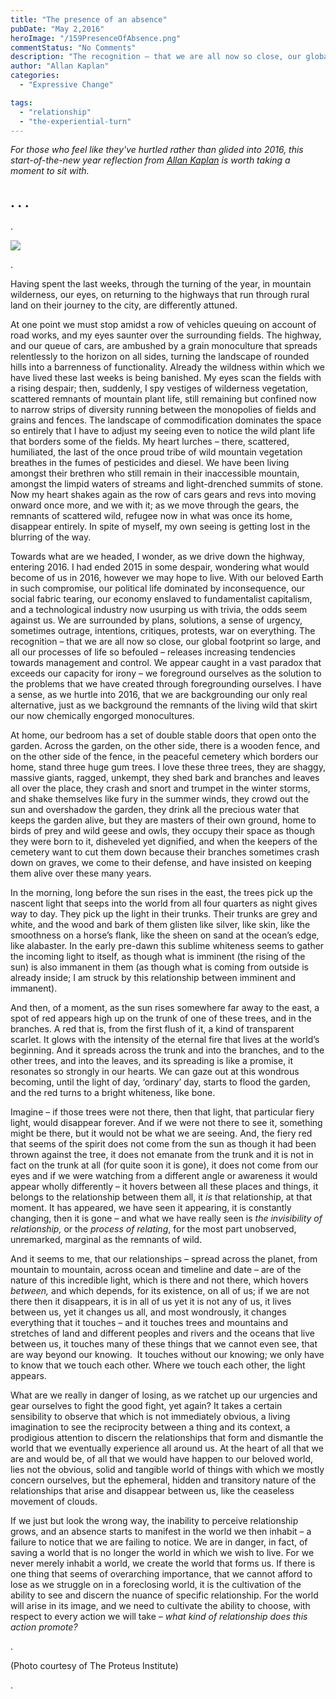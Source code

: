 ```yaml
---
title: "The presence of an absence"
pubDate: "May 2,2016"
heroImage: "/159PresenceOfAbsence.png"
commentStatus: "No Comments"
description: "The recognition – that we are all now so close, our global footprint so large, and all our processes of life so befouled – releases increasing tendencies towards management and control. We appear caught in a vast paradox that exceeds our capacity for irony – we foreground ourselves as the solution to the problems that we have created through foregrounding ourselves."
author: "Allan Kaplan"
categories: 
  - "Expressive Change"

tags: 
  - "relationship"
  - "the-experiential-turn"
---
```


_For those who feel like they've hurtled rather than glided into 2016, this start-of-the-new year reflection from [Allan Kaplan](/allan-kaplan/) is worth taking a moment to sit with._

## . . .

.

![](https://organizationunbound.org/wp-content/uploads/2016/05/unnamed-1-300x199.png)

.

Having spent the last weeks, through the turning of the year, in mountain wilderness, our eyes, on returning to the highways that run through rural land on their journey to the city, are differently attuned.

At one point we must stop amidst a row of vehicles queuing on account of road works, and my eyes saunter over the surrounding fields. The highway, and our queue of cars, are ambushed by a grain monoculture that spreads relentlessly to the horizon on all sides, turning the landscape of rounded hills into a barrenness of functionality. Already the wildness within which we have lived these last weeks is being banished. My eyes scan the fields with a rising despair; then, suddenly, I spy vestiges of wilderness vegetation, scattered remnants of mountain plant life, still remaining but confined now to narrow strips of diversity running between the monopolies of fields and grains and fences. The landscape of commodification dominates the space so entirely that I have to adjust my seeing even to notice the wild plant life that borders some of the fields. My heart lurches – there, scattered, humiliated, the last of the once proud tribe of wild mountain vegetation breathes in the fumes of pesticides and diesel. We have been living amongst their brethren who still remain in their inaccessible mountain, amongst the limpid waters of streams and light-drenched summits of stone. Now my heart shakes again as the row of cars gears and revs into moving onward once more, and we with it; as we move through the gears, the remnants of scattered wild, refugee now in what was once its home, disappear entirely. In spite of myself, my own seeing is getting lost in the blurring of the way.

Towards what are we headed, I wonder, as we drive down the highway, entering 2016. I had ended 2015 in some despair, wondering what would become of us in 2016, however we may hope to live. With our beloved Earth in such compromise, our political life dominated by inconsequence, our social fabric tearing, our economy enslaved to fundamentalist capitalism, and a technological industry now usurping us with trivia, the odds seem against us. We are surrounded by plans, solutions, a sense of urgency, sometimes outrage, intentions, critiques, protests, war on everything. The recognition – that we are all now so close, our global footprint so large, and all our processes of life so befouled – releases increasing tendencies towards management and control. We appear caught in a vast paradox that exceeds our capacity for irony – we foreground ourselves as the solution to the problems that we have created through foregrounding ourselves. I have a sense, as we hurtle into 2016, that we are backgrounding our only real alternative, just as we background the remnants of the living wild that skirt our now chemically engorged monocultures.

At home, our bedroom has a set of double stable doors that open onto the garden. Across the garden, on the other side, there is a wooden fence, and on the other side of the fence, in the peaceful cemetery which borders our home, stand three huge gum trees. I love these three trees, they are shaggy, massive giants, ragged, unkempt, they shed bark and branches and leaves all over the place, they crash and snort and trumpet in the winter storms, and shake themselves like fury in the summer winds, they crowd out the sun and overshadow the garden, they drink all the precious water that keeps the garden alive, but they are masters of their own ground, home to birds of prey and wild geese and owls, they occupy their space as though they were born to it, disheveled yet dignified, and when the keepers of the cemetery want to cut them down because their branches sometimes crash down on graves, we come to their defense, and have insisted on keeping them alive over these many years.

In the morning, long before the sun rises in the east, the trees pick up the nascent light that seeps into the world from all four quarters as night gives way to day. They pick up the light in their trunks. Their trunks are grey and white, and the wood and bark of them glisten like silver, like skin, like the smoothness on a horse’s flank, like the sheen on sand at the ocean’s edge, like alabaster. In the early pre-dawn this sublime whiteness seems to gather the incoming light to itself, as though what is imminent (the rising of the sun) is also immanent in them (as though what is coming from outside is already inside; I am struck by this relationship between imminent and immanent).

And then, of a moment, as the sun rises somewhere far away to the east, a spot of red appears high up on the trunk of one of these trees, and in the branches. A red that is, from the first flush of it, a kind of transparent scarlet. It glows with the intensity of the eternal fire that lives at the world’s beginning. And it spreads across the trunk and into the branches, and to the other trees, and into the leaves, and its spreading is like a promise, it resonates so strongly in our hearts. We can gaze out at this wondrous becoming, until the light of day, ‘ordinary’ day, starts to flood the garden, and the red turns to a bright whiteness, like bone.

Imagine – if those trees were not there, then that light, that particular fiery light, would disappear forever. And if we were not there to see it, something might be there, but it would not be what we are seeing. And, the fiery red that seems of the spirit does not come from the sun as though it had been thrown against the tree, it does not emanate from the trunk and it is not in fact on the trunk at all (for quite soon it is gone), it does not come from our eyes and if we were watching from a different angle or awareness it would appear wholly differently – it hovers between all these places and things, it belongs to the relationship between them all, it _is_ that relationship, at that moment. It has appeared, we have seen it appearing, it is constantly changing, then it is gone – and what we have really seen is _the invisibility of relationship,_ or the _process of relating_, for the most part unobserved, unremarked, marginal as the remnants of wild.

And it seems to me, that our relationships – spread across the planet, from mountain to mountain, across ocean and timeline and date – are of the nature of this incredible light, which is there and not there, which hovers _between,_ and which depends, for its existence, on all of us; if we are not there then it disappears, it is in all of us yet it is not any of us, it lives between us, yet it changes us all, and most wondrously, it changes everything that it touches – and it touches trees and mountains and stretches of land and different peoples and rivers and the oceans that live between us, it touches many of these things that we cannot even see, that are way beyond our knowing.  It touches without our knowing; we only have to know that we touch each other. Where we touch each other, the light appears.

What are we really in danger of losing, as we ratchet up our urgencies and gear ourselves to fight the good fight, yet again? It takes a certain sensibility to observe that which is not immediately obvious, a living imagination to see the reciprocity between a thing and its context, a prodigious attention to discern the relationships that form and dismantle the world that we eventually experience all around us. At the heart of all that we are and would be, of all that we would have happen to our beloved world, lies not the obvious, solid and tangible world of things with which we mostly concern ourselves, but the ephemeral, hidden and transitory nature of the relationships that arise and disappear between us, like the ceaseless movement of clouds.

If we just but look the wrong way, the inability to perceive relationship grows, and an absence starts to manifest in the world we then inhabit – a failure to notice that we are failing to notice. We are in danger, in fact, of saving a world that is no longer the world in which we wish to live. For we never merely inhabit a world, we create the world that forms us. If there is one thing that seems of overarching importance, that we cannot afford to lose as we struggle on in a foreclosing world, it is the cultivation of the ability to see and discern the nuance of specific relationship. For the world will arise in its image, and we need to cultivate the ability to choose, with respect to every action we will take – _what kind of relationship does this action promote?_

.

(Photo courtesy of The Proteus Institute)

.
